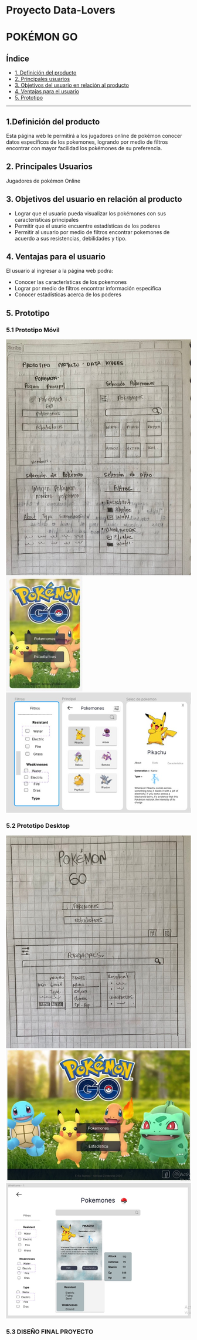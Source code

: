 # Proyecto Data-Lovers
# **POKÉMON GO**

## Índice

* [1. Definición del producto](#1-definición-del-producto)
* [2. Principales usuarios](#2-princiaples-usuarios)
* [3. Objetivos del usuario en relación al producto](#3-objetivos-producto)
* [4. Ventajas para el usuario](#4-ventajas-usuario)
* [5. Prototipo](#5-prototipo)

***

## **1.Definición del producto**

 Esta página web le permitirá a los jugadores online de pokémon conocer datos específicos de los pokemones, logrando por medio de filtros encontrar con mayor facilidad los pokémones de su preferencia.

## **2. Principales Usuarios**

Jugadores de pokémon Online

## **3. Objetivos del usuario en relación al producto**

- Lograr que el usuario pueda visualizar los pokémones con sus características principales
- Permitir que el usurio encuentre estadísticas de los poderes
- Permitir al usuario por medio de filtros encontrar pokemones de acuerdo a sus resistencias, debilidades y tipo.

## **4. Ventajas para el usuario**

El usuario al ingresar a la página web podra:
- Conocer las características de los pokemones
- Lograr por medio de filtros encontrar información especifica
- Conocer estadísticas acerca de los poderes 

## **5. Prototipo**

### **5.1 Prototipo Móvil**

![Prototipo Blanco y Negro](./src/img/prototipoMovilbyn.jpeg)
![Prototipo Figma](./src/img/prototipoMovil.jpeg)
![Prototipo Figma](./src/img/paginaPokemonesMovil.jpeg)

### **5.2 Prototipo Desktop**

![Prototipo Blanco y Negro](./src//img/prototipoDesktopbyn.jpeg)
![Prototipo Figma](./src//img/prototipoDesktop.jpeg)
![Prototipo Figma](./src//img/paginaPokemonesDesktop.jpeg)

### **5.3 DISEÑO FINAL PROYECTO**


